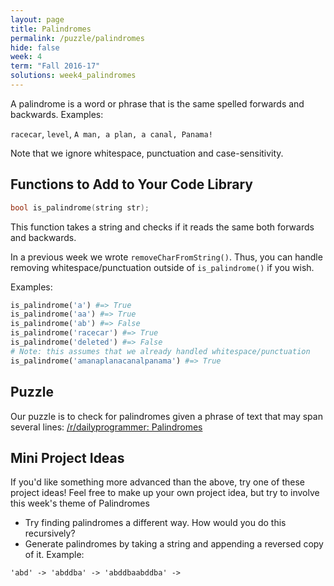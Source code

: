 ```yaml
---
layout: page
title: Palindromes
permalink: /puzzle/palindromes
hide: false
week: 4
term: "Fall 2016-17"
solutions: week4_palindromes
---
```


A palindrome is a word or phrase that is the same spelled forwards and
backwards. Examples:

`racecar`, `level`, `A man, a plan, a canal, Panama!`

Note that we ignore whitespace, punctuation and case-sensitivity.

## Functions to Add to Your Code Library

```c++
bool is_palindrome(string str);
```

This function takes a string and checks if it reads the same both forwards
and backwards.

In a previous week we wrote `removeCharFromString()`. Thus, you can handle
removing whitespace/punctuation outside of `is_palindrome()` if you wish.

Examples:

```python
is_palindrome('a') #=> True
is_palindrome('aa') #=> True
is_palindrome('ab') #=> False
is_palindrome('racecar') #=> True
is_palindrome('deleted') #=> False
# Note: this assumes that we already handled whitespace/punctuation
is_palindrome('amanaplanacanalpanama') #=> True
```

## Puzzle

Our puzzle is to check for palindromes given a phrase of text that may span
several lines:
[/r/dailyprogrammer: Palindromes](https://www.reddit.com/r/dailyprogrammer/comments/3kx6oh/20150914_challenge_232_easy_palindromes/)

## Mini Project Ideas

If you'd like something more advanced than the above, try one of these
project ideas! Feel free to make up your own project idea, but try to involve
this week's theme of Palindromes

* Try finding palindromes a different way. How would you do this recursively?
* Generate palindromes by taking a string and appending a reversed copy of it.
    Example:

```
'abd' -> 'abddba' -> 'abddbaabddba' ->
```
